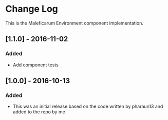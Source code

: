# Change Log
This is the Maleficarum Environment component implementation. 

## [1.1.0] - 2016-11-02
### Added
- Add component tests

## [1.0.0] - 2016-10-13
### Added
- This was an initial release based on the code written by pharaun13 and added to the repo by me
